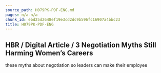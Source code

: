 ```yaml
---
source_path: H079PK-PDF-ENG.md
pages: n/a-n/a
chunk_id: ebd25d2648ef19e3cd2dc9b596fc16907a4bbc23
title: H079PK-PDF-ENG
---
```

## HBR / Digital Article / 3 Negotiation Myths Still Harming Women’s Careers

these myths about negotiation so leaders can make their employee
